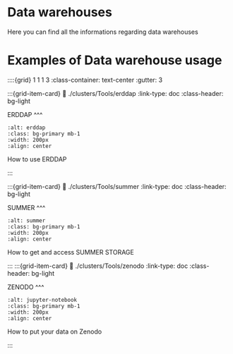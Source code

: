# Data warehouses

Here you can find all the informations regarding data warehouses


# Examples of Data warehouse usage

::::{grid} 1 1 1 3
:class-container: text-center 
:gutter: 3

:::{grid-item-card} 
:link: ./clusters/Tools/erddap
:link-type: doc
:class-header: bg-light

ERDDAP
^^^
```{image} ./clusters/Tools/images/erddap.PNG
:alt: erddap
:class: bg-primary mb-1
:width: 200px
:align: center
```

How to use ERDDAP

:::

:::{grid-item-card} 
:link: ./clusters/Tools/summer
:link-type: doc
:class-header: bg-light

SUMMER
^^^
```{image} ./clusters/Tools/images/logo-SUMMER.png
:alt: summer
:class: bg-primary mb-1
:width: 200px
:align: center
```

How to get and access SUMMER STORAGE

:::
:::{grid-item-card} 
:link: ./clusters/Tools/zenodo
:link-type: doc
:class-header: bg-light

ZENODO
^^^
```{image}  ./clusters/Tools/images/zenodo.jpg
:alt: jupyter-notebook
:class: bg-primary mb-1
:width: 200px
:align: center
```

How to put your data on Zenodo

:::
